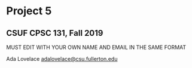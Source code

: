 # Project 5
## CSUF CPSC 131, Fall 2019

MUST EDIT WITH YOUR OWN NAME AND EMAIL IN THE SAME FORMAT

Ada Lovelace adalovelace@csu.fullerton.edu
